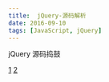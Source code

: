```yaml
---
title:  jQuery-源码解析
date: 2016-09-10
tags: [JavaScript, jQuery]
---
```


jQuery 源码捣鼓

[1](https://github.com/JsAaron/jQuery)
[2](http://www.cnblogs.com/sky000/archive/2013/03/29/2988952.html)
